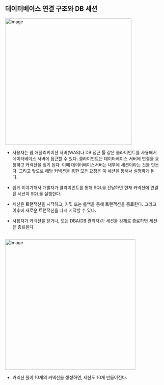 ## 데이터베이스 연결 구조와 DB 세션

<img width="411" alt="image" src="https://github.com/zeunxx/Inflearn-Spring-RoadMap/assets/81572478/28286441-029f-4505-9dd1-aebd40dced6b">

- 사용자는 웹 애플리케이션 서버(WAS)나 DB 접근 툴 같은 클라이언트를 사용해서 데이터베이스 서버에 접근할 수 있다. 클라이언트는 데이터베이스 서버에 연결을 요청하고 커넥션을 맺게 된다. 이때 데이터베이스서버는 내부에 세션이라는 것을 만든다. 그리고 앞으로 해당 커넥션을 통한 모든 요청은 이 세션을 통해서 실행하게 된다.

- 쉽게 이야기해서 개발자가 클라이언트를 통해 SQL을 전달하면 현재 커넥션에 연결된 세션이 SQL을 실행한다.

- 세션은 트랜잭션을 시작하고, 커밋 또는 롤백을 통해 트랜잭션을 종료한다. 그리고 이후에 새로운 트랜잭션을 다시 시작할 수 있다.

- 사용자가 커넥션을 닫거나, 또는 DBA(DB 관리자)가 세션을 강제로 종료하면 세션은 종료된다.



<BR>

<img width="424" alt="image" src="https://github.com/zeunxx/Inflearn-Spring-RoadMap/assets/81572478/961a6d4c-6482-4893-a026-8aa4e30aab98">

- 커넥션 풀이 10개의 커넥션을 생성하면, 세션도 10개 만들어진다.